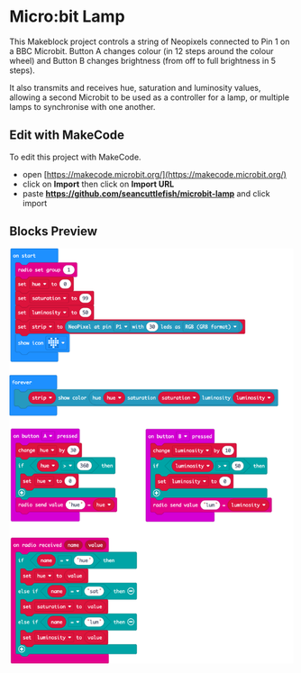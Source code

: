
# Micro:bit Lamp

This Makeblock project controls a string of Neopixels connected to Pin 1 on a BBC Microbit. Button A changes colour (in 12 steps around the colour wheel) and Button B changes brightness (from off to full brightness in 5 steps).

It also transmits and receives hue, saturation and luminosity values, allowing a second Microbit to be used as a controller for a lamp, or multiple lamps to synchronise with one another.

## Edit with MakeCode

To edit this project with MakeCode.

* open [https://makecode.microbit.org/](https://makecode.microbit.org/)
* click on **Import** then click on **Import URL**
* paste **https://github.com/seancuttlefish/microbit-lamp** and click import

## Blocks Preview

![A rendered view of the blocks](https://github.com/seancuttlefish/microbit-lamp/raw/master/.github/makecode/blocks.png)

